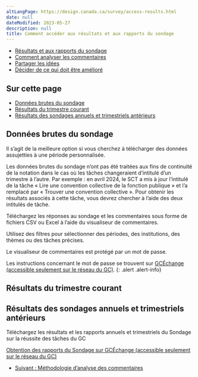 ```yaml
---
altLangPage: https://design.canada.ca/survey/access-results.html
date: null
dateModified: 2023-05-27
description: null
title: Comment accéder aux résultats et aux rapports du sondage
---
```


<div class="gc-stp-stp">
  <div class="row">
    <ul class="toc lst-spcd col-md-12">
      <li class="col-md-4 col-sm-6"><a class="list-group-item active" href="acceder-resultats.html">Résultats et aux rapports du sondage</a></li>
			<li class="col-md-4 col-sm-6"><a class="list-group-item" href="commentaires.html">Comment analyser les commentaires</a></li>
      <li class="col-md-4 col-sm-6"><a class="list-group-item" href="partager.html">Partager les idées</a></li>
      <li class="col-md-4 col-sm-6"><a class="list-group-item" href="decider.html">Décider de ce qui doit être amélioré</a></li>
    </ul>
  </div>
</div>

## Sur cette page





- [Données brutes du sondage](#données-brutes-du-sondage)
- [Résultats du trimestre courant](#résultats-du-trimestre-courant)
- [Résultats des sondages annuels et trimestriels antérieurs](#résultats-des-sondages-annuels-et-trimestriels-antérieurs)



## Données brutes du sondage

Il s’agit de la meilleure option si vous cherchez à télécharger des données assujetties à une période personnalisée.

Les données brutes du sondage n’ont pas été traitées aux fins de continuité de la notation dans le cas où les tâches changeraient d’intitulé d’un trimestre à l’autre. Par exemple : en avril 2024, le SCT a mis à jour l’intitulé de la tâche « Lire une convention collective de la fonction publique » et l’a remplacé par « Trouver une convention collective ». Pour obtenir les résultats associés à cette tâche, vous devrez chercher à l’aide des deux intitulés de tâche.

Téléchargez les réponses au sondage et les commentaires sous forme de fichiers CSV ou Excel à l’aide du visualiseur de commentaires.

Utilisez des filtres pour sélectionner des périodes, des institutions, des thèmes ou des tâches précises.

Le visualiseur de commentaires est protégé par un mot de passe.

Les instructions concernant le mot de passe se trouvent sur [GCÉchange (accessible seulement sur le réseau du GC)](https://gcxgce.sharepoint.com/teams/10001402/SitePages/fr/Government-of-Canada-Task-Success-Survey.aspx).
{: .alert .alert-info}


## Résultats du trimestre courant

<!--### Navigateur de résultats du sondage sur la réussite des tâches (SRT) du GC — Nouveauté — Mai 2024

À compter de juin 2024, vous pouvez parcourir les résultats trimestriels du sondage en ligne.-->

<!--[Navigateur de résultats du SRT du GC](https://analytics-analytique.tbs.alpha.canada.ca/fr/) (accessible sur le réseau du GC seulement).-->

<!--Vous pouvez les parcourir par thème ou par ministère, puis cibler les résultats de tâches précises.

Les données du navigateur ont été traitées aux fins de continuité de la notation dans le cas où les tâches changeraient d’intitulé d’un trimestre à l’autre. Par exemple : en avril 2024, le SCT a mis à jour l’intitulé de la tâche « Lire une convention collective de la fonction publique » et l’a remplacé par « Trouver une convention collective ».  

Pour toutes les tâches ayant obtenu plus de 100 commentaires, les commentaires ont été automatiquement regroupés en fonction de leur similarité afin d’en faciliter l’analyse. Le groupement doit être vu comme une méthode préliminaire qui permet de classer les commentaires en grappes plus petites.  

Chaque grappe comprend :
* Un numéro de grappe
* Le pourcentage de commentaires associés à la tâche compris dans la grappe
* Des mots-clés décrivant la grappe
* Le nombre de commentaires compris dans la grappe
* Cinq commentaires reflétant bien le thème général de la grappe

  <img style="border:1px solid black;" src="images/groupes.png" alt="Exemple de regroupement avec des mots-clés descriptifs." class="img-responsive mrgn-bttm-md" />

  <div class="well well-sm">Un groupe de commentaires contient un numéro de groupe, le pourcentage de commentaires que ce groupe représente et un échantillon de mots-clés.</div>

<details>
<summary>
En savoir plus sur les méthodes de science des données utilisées pour le groupement
</summary>

<p>L’Éditeur principal a collaboré avec le bureau du dirigeant principal des données d’EDSC, qui a mis au point le script de groupement.
</p>

<p>Ce script fait appel à :</p>
<ul>
<li>Un modèle d’apprentissage automatique préentraîné qui convertit les commentaires textuels en points spatiaux en fonction des concepts généraux qu’ils comprennent.</li>
<li>D’abord, un « modèle transformateur de phrase » encode les commentaires dans un espace en fonction de « concepts » (p. ex., identité de genre, taille, temps de verbe). Le processus est multilingue à dessein et n’implique aucun besoin de traduction. Il peut traiter les commentaires comprenant des synonymes ou des concepts semblables même si ceux-ci ne font pas appel aux mêmes mots.</li>
<li>Ensuite, un « groupement agglomératif » crée des grappes (des groupes) à partir des commentaires qui sont spatialement rapprochés.</li>
</ul>


<p>Bien que cette méthode analytique se calcule rapidement, elle peut parfois présenter des difficultés avec le jargon ou les termes techniques propres à certains contextes.</p>

<p>Ce modèle d’analyse a été choisi en raison de sa capacité à traiter des commentaires en plusieurs langues sans qu’on ait besoin de recourir à la traduction vers une même langue, ce qui aurait introduit des erreurs de traduction et allongé les délais de traitement.</p>

<p>Au fur et à mesure que la technologie évolue, nous continuerons à rechercher des méthodes d’analyse de la rétroaction qui pourraient nous rapprocher de l’obtention de résumés en langage clair des problèmes soulevés dans les commentaires.</p>

</details>-->




## Résultats des sondages annuels et trimestriels antérieurs

Téléchargez les résultats et les rapports annuels et trimestriels du Sondage sur la réussite des tâches du GC

[Obtention des rapports du Sondage sur GCÉchange (accessible seulement sur le réseau du GC)](https://gcxgce.sharepoint.com/teams/10001402/SitePages/fr/Government-of-Canada-Task-Success-Survey---Reports.aspx)

<nav role="navigation" class="mrgn-bttm-lg">
  <ul class="pager">
    <li class="next"><a href="commentaires.html" rel="next">Suivant&nbsp;: Méthodologie d’analyse des commentaires</a></li>
  </ul>
</nav>

